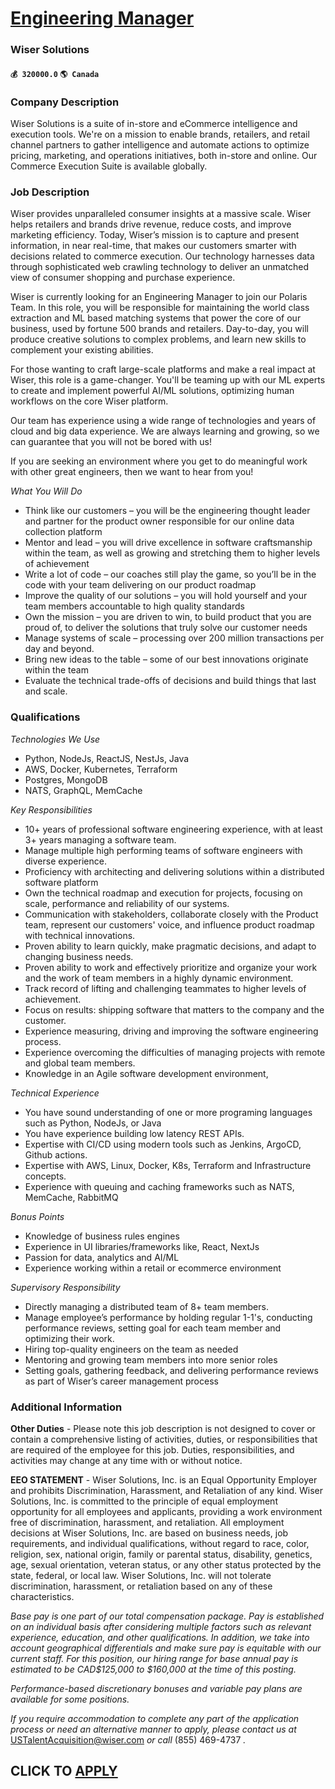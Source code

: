 # [Engineering Manager](https://www.remotewlb.com/apply/engineering-manager-68732)  
### Wiser Solutions  
#### `💰 320000.0` `🌎 Canada`  

### Company Description

Wiser Solutions is a suite of in-store and eCommerce intelligence and execution tools. We're on a mission to enable brands, retailers, and retail channel partners to gather intelligence and automate actions to optimize pricing, marketing, and operations initiatives, both in-store and online. Our Commerce Execution Suite is available globally.

### Job Description

Wiser provides unparalleled consumer insights at a massive scale. Wiser helps retailers and brands drive revenue, reduce costs, and improve marketing efficiency. Today, Wiser’s mission is to capture and present information, in near real-time, that makes our customers smarter with decisions related to commerce execution. Our technology harnesses data through sophisticated web crawling technology to deliver an unmatched view of consumer shopping and purchase experience.

Wiser is currently looking for an Engineering Manager to join our Polaris Team. In this role, you will be responsible for maintaining the world class extraction and ML based matching systems that power the core of our business, used by fortune 500 brands and retailers. Day-to-day, you will produce creative solutions to complex problems, and learn new skills to complement your existing abilities.

For those wanting to craft large-scale platforms and make a real impact at Wiser, this role is a game-changer. You'll be teaming up with our ML experts to create and implement powerful AI/ML solutions, optimizing human workflows on the core Wiser platform.

Our team has experience using a wide range of technologies and years of cloud and big data experience. We are always learning and growing, so we can guarantee that you will not be bored with us!

If you are seeking an environment where you get to do meaningful work with other great engineers, then we want to hear from you!

 _What You Will Do_

  * Think like our customers – you will be the engineering thought leader and partner for the product owner responsible for our online data collection platform
  * Mentor and lead – you will drive excellence in software craftsmanship within the team, as well as growing and stretching them to higher levels of achievement
  * Write a lot of code – our coaches still play the game, so you’ll be in the code with your team delivering on our product roadmap
  * Improve the quality of our solutions – you will hold yourself and your team members accountable to high quality standards
  * Own the mission – you are driven to win, to build product that you are proud of, to deliver the solutions that truly solve our customer needs
  * Manage systems of scale – processing over 200 million transactions per day and beyond.
  * Bring new ideas to the table – some of our best innovations originate within the team
  * Evaluate the technical trade-offs of decisions and build things that last and scale.

### Qualifications

 _Technologies We Use_

  * Python, NodeJs, ReactJS, NestJs, Java
  * AWS, Docker, Kubernetes, Terraform
  * Postgres, MongoDB
  * NATS, GraphQL, MemCache

_Key Responsibilities_

  * 10+ years of professional software engineering experience, with at least 3+ years managing a software team.
  * Manage multiple high performing teams of software engineers with diverse experience.
  * Proficiency with architecting and delivering solutions within a distributed software platform
  * Own the technical roadmap and execution for projects, focusing on scale, performance and reliability of our systems.
  * Communication with stakeholders, collaborate closely with the Product team, represent our customers' voice, and influence product roadmap with technical innovations.
  * Proven ability to learn quickly, make pragmatic decisions, and adapt to changing business needs.
  * Proven ability to work and effectively prioritize and organize your work and the work of team members in a highly dynamic environment.
  * Track record of lifting and challenging teammates to higher levels of achievement.
  * Focus on results: shipping software that matters to the company and the customer.
  * Experience measuring, driving and improving the software engineering process.
  * Experience overcoming the difficulties of managing projects with remote and global team members.
  * Knowledge in an Agile software development environment,

_Technical Experience_

  * You have sound understanding of one or more programing languages such as Python, NodeJs, or Java
  * You have experience building low latency REST APIs.
  * Expertise with CI/CD using modern tools such as Jenkins, ArgoCD, Github actions.
  * Expertise with AWS, Linux, Docker, K8s, Terraform and Infrastructure concepts.
  * Experience with queuing and caching frameworks such as NATS, MemCache, RabbitMQ

_Bonus Points_

  * Knowledge of business rules engines
  * Experience in UI libraries/frameworks like, React, NextJs
  * Passion for data, analytics and AI/ML
  * Experience working within a retail or ecommerce environment

_Supervisory Responsibility_

  * Directly managing a distributed team of 8+ team members.
  * Manage employee’s performance by holding regular 1-1's, conducting performance reviews, setting goal for each team member and optimizing their work.
  * Hiring top-quality engineers on the team as needed
  * Mentoring and growing team members into more senior roles
  * Setting goals, gathering feedback, and delivering performance reviews as part of Wiser’s career management process

### Additional Information

 **Other Duties** \- Please note this job description is not designed to cover or contain a comprehensive listing of activities, duties, or responsibilities that are required of the employee for this job. Duties, responsibilities, and activities may change at any time with or without notice.

 **EEO STATEMENT** \- Wiser Solutions, Inc. is an Equal Opportunity Employer and prohibits Discrimination, Harassment, and Retaliation of any kind. Wiser Solutions, Inc. is committed to the principle of equal employment opportunity for all employees and applicants, providing a work environment free of discrimination, harassment, and retaliation. All employment decisions at Wiser Solutions, Inc. are based on business needs, job requirements, and individual qualifications, without regard to race, color, religion, sex, national origin, family or parental status, disability, genetics, age, sexual orientation, veteran status, or any other status protected by the state, federal, or local law. Wiser Solutions, Inc. will not tolerate discrimination, harassment, or retaliation based on any of these characteristics.

 _Base pay is one part of our total compensation package. Pay is established on an individual basis after considering multiple factors such as relevant experience, education, and other qualifications. In addition, we take into account geographical differentials and make sure pay is equitable with our current staff. For this position, our hiring range for base annual pay is estimated to be CAD$125,000 to $160,000 at the time of this posting._

 _Performance-based discretionary bonuses and variable pay plans are available for some positions._

 _If you require accommodation to complete any part of the application process or need an alternative manner to apply, please contact us at_ USTalentAcquisition@wiser.com _or call_ (855) 469-4737 _._

  
## CLICK TO [APPLY](https://www.remotewlb.com/apply/engineering-manager-68732)

